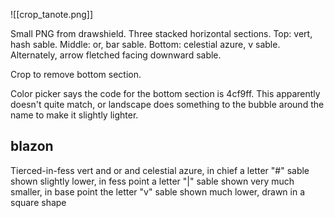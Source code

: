 ![[crop_tanote.png]]

Small PNG from drawshield. Three stacked horizontal sections.  Top: vert, hash sable. Middle: or, bar sable.  Bottom: celestial azure, v sable.  Alternately, arrow fletched facing downward sable.

Crop to remove bottom section.

Color picker says the code for the bottom section is 4cf9ff.  This apparently doesn't quite match, or landscape does something to the bubble around the name to make it slightly lighter.

## blazon

Tierced-in-fess vert and or and celestial azure, in chief a letter "#" sable shown slightly lower, in fess point a letter "|" sable shown very much smaller, in base point the letter "v" sable shown much lower, drawn in a square shape 


